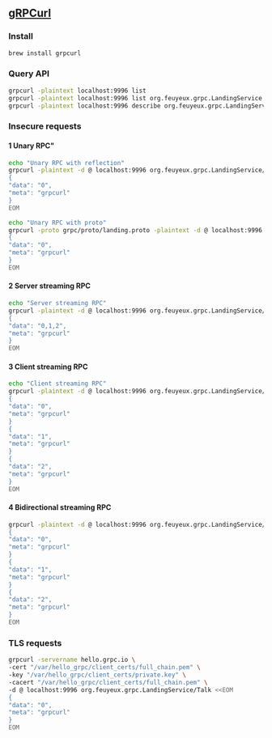 ## [gRPCurl](https://github.com/fullstorydev/grpcurl)

### Install

```bash
brew install grpcurl
```

### Query API

```bash
grpcurl -plaintext localhost:9996 list
grpcurl -plaintext localhost:9996 list org.feuyeux.grpc.LandingService
grpcurl -plaintext localhost:9996 describe org.feuyeux.grpc.LandingService.TalkMoreAnswerOne
```

### Insecure requests

#### 1 Unary RPC"

```bash
echo "Unary RPC with reflection"
grpcurl -plaintext -d @ localhost:9996 org.feuyeux.grpc.LandingService/Talk <<EOM
{
"data": "0",
"meta": "grpcurl"
}
EOM

echo "Unary RPC with proto"
grpcurl -proto grpc/proto/landing.proto -plaintext -d @ localhost:9996 org.feuyeux.grpc.LandingService/Talk <<EOM
{
"data": "0",
"meta": "grpcurl"
}
EOM
```

#### 2 Server streaming RPC

```bash
echo "Server streaming RPC"
grpcurl -plaintext -d @ localhost:9996 org.feuyeux.grpc.LandingService/TalkOneAnswerMore <<EOM
{
"data": "0,1,2",
"meta": "grpcurl"
}
EOM
```

#### 3 Client streaming RPC

```bash
echo "Client streaming RPC"
grpcurl -plaintext -d @ localhost:9996 org.feuyeux.grpc.LandingService/TalkMoreAnswerOne <<EOM
{
"data": "0",
"meta": "grpcurl"
}
{
"data": "1",
"meta": "grpcurl"
}
{
"data": "2",
"meta": "grpcurl"
}
EOM
```

#### 4 Bidirectional streaming RPC

```bash
grpcurl -plaintext -d @ localhost:9996 org.feuyeux.grpc.LandingService/TalkBidirectional <<EOM
{
"data": "0",
"meta": "grpcurl"
}
{
"data": "1",
"meta": "grpcurl"
}
{
"data": "2",
"meta": "grpcurl"
}
EOM
```

### TLS requests

```bash
grpcurl -servername hello.grpc.io \
-cert "/var/hello_grpc/client_certs/full_chain.pem" \
-key "/var/hello_grpc/client_certs/private.key" \
-cacert "/var/hello_grpc/client_certs/full_chain.pem" \
-d @ localhost:9996 org.feuyeux.grpc.LandingService/Talk <<EOM
{
"data": "0",
"meta": "grpcurl"
}
EOM
```
